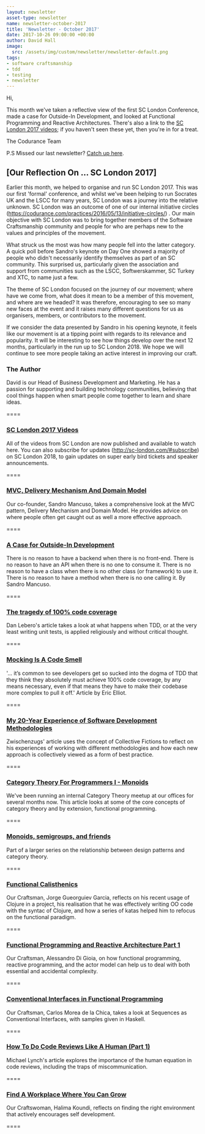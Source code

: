 ```yaml
---
layout: newsletter
asset-type: newsletter
name: newsletter-october-2017
title: 'Newsletter - October 2017'
date: 2017-10-26 09:00:00 +00:00
author: David Hall
image:
  src: /assets/img/custom/newsletter/newsletter-default.png
tags:
- software craftsmanship
- tdd
- testing
- newsletter
---
```


Hi,

This month we've taken a reflective view of the first SC London Conference, made a case for Outside-In Development, and looked at Functional Programming and Reactive Architectures. There's also a link to the [SC London 2017 videos](http://sc-london.com/videos); if you haven't seen these yet, then you're in for a treat.

The Codurance Team

P.S Missed our last newsletter? [Catch up here](https://codurance.com/newsletters/2017-09-26-newsletter/).

## [Our Reflection On ... SC London 2017]

Earlier this month, we helped to organise and run SC London 2017. This was our first 'formal' conference, and whilst we've been helping to run Socrates UK and the LSCC for many years, SC London was a journey into the relative unknown. SC London was an outcome of one of our internal initiative circles (https://codurance.com/practices/2016/05/13/initiative-circles/) . Our main objective with SC London was to bring together members of the Software Craftsmanship community and people for who are perhaps new to the values and principles of the movement.

What struck us the most was how many people fell into the latter category. A quick poll before Sandro's keynote on Day One showed a majority of people who didn't necessarily identify themselves as part of an SC community. This surprised us, particularly given the association and support from communities such as the LSCC, Softwerskammer, SC Turkey and XTC, to name just a few.

The theme of SC London focused on the journey of our movement;  where have we come from, what does it mean to be a member of this movement, and where are we headed? It was therefore, encouraging to see so many new faces at the event and it raises many different questions for us as organisers, members, or contributors to the movement.

If we consider the data presented by Sandro in his opening keynote, it feels like our movement is at a tipping point with regards to its relevance and popularity. It will be interesting to see how things develop over the next 12 months, particularly in the run up to SC London 2018. We hope we will continue to see more people taking an active interest in improving our craft.

### The Author
David is our Head of Business Development and Marketing. He has a passion for supporting and building technology communities, believing that cool things happen when smart people come together to learn and share ideas.

====

### [SC London 2017 Videos](http://sc-london.com/videos)
All of the videos from SC London are now published and available to watch here. You can also subscribe for updates (http://sc-london.com/#subscribe) on SC London 2018, to gain updates on super early bird tickets and speaker announcements.

====

### [MVC, Delivery Mechanism And Domain Model ](https://codurance.com/2017/09/20/mvc-delievery-mechanism-dm/)
Our co-founder, Sandro Mancuso, takes a comprehensive look at the MVC pattern, Delivery Mechanism and Domain Model. He provides advice on where people often get caught out as well a more effective approach.

====

### [A Case for Outside-In Development](https://codurance.com/2017/10/23/outside-in-design/)
There is no reason to have a backend when there is no front-end. There is no reason to have an API when there is no one to consume it. There is no reason to have a class when there is no other class (or framework) to use it. There is no reason to have a method when there is no one calling it. By Sandro Mancuso.

====

### [The tragedy of 100% code coverage](https://dev.to/danlebrero/the-tragedy-of-100-code-coverage)
Dan Lebero's article takes a look at what happens when TDD, or at the very least writing unit tests, is applied religiously and without critical thought.

====

### [Mocking Is A Code Smell](https://medium.com/javascript-scene/mocking-is-a-code-smell-944a70c90a6a)
'... it’s common to see developers get so sucked into the dogma of TDD that they think they absolutely must achieve 100% code coverage, by any means necessary, even if that means they have to make their codebase more complex to pull it off.' Article by Eric Elliot.

====

### [My 20-Year Experience of Software Development Methodologies](https://zwischenzugs.wordpress.com/2017/10/15/my-20-year-experience-of-software-development-methodologies/)
Zwischenzugs' article uses the concept of Collective Fictions to reflect on his experiences of working with different methodologies and how each new approach is collectively viewed as a form of best practice.

====

### [Category Theory For Programmers I - Monoids](http://adzz.github.io/code/2017/10/05/category-theory-for-programmers-part-1-monoids/)
We've been running an internal Category Theory meetup at our offices for several months now. This article looks at some of the core concepts of category theory and by extension, functional programming.

====

### [Monoids, semigroups, and friends](http://blog.ploeh.dk/2017/10/05/monoids-semigroups-and-friends/)
Part of a larger series on the relationship between design patterns and category theory.

====

### [Functional Calisthenics](https://codurance.com/2017/10/12/functional-calisthenics/)
Our Craftsman, Jorge Gueorguiev Garcia, reflects on his recent usage of Clojure in a project, his realisation that he was effectively writing OO code with the syntac of Clojure, and how a series of katas helped him to refocus on the functional paradigm.

====

### [Functional Programming and Reactive Architecture Part 1](https://codurance.com/2017/10/19/functional-programming-reactive-architecture-part-1/)
Our Craftsman, Alessandro Di Gioia, on how functional programming, reactive programming, and the actor model can help us to deal with both essential and accidental complexity.

====

### [Conventional Interfaces in Functional Programming](https://codurance.com/2017/10/26/conventional-interfaces/)
Our Craftsman, Carlos Morea de la Chica, takes a look at Sequences as Conventional Interfaces, with samples given in Haskell.

====

### [How To Do Code Reviews Like A Human (Part 1)](https://mtlynch.io/human-code-reviews-1/)
Michael Lynch's article explores the importance of the human equation in code reviews, including the traps of miscommunication.

====

### [Find A Workplace Where You Can Grow](https://codurance.com/2017/10/01/find-a-workplace-where-you-can-grow/)
Our Craftswoman, Halima Koundi, reflects on finding the right environment that actively encourages self development.

====
